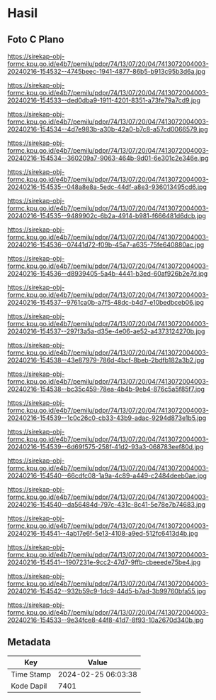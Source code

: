 # Hasil

## Foto C Plano

https://sirekap-obj-formc.kpu.go.id/e4b7/pemilu/pdpr/74/13/07/20/04/7413072004003-20240216-154532--4745beec-1941-4877-86b5-b913c95b3d6a.jpg

https://sirekap-obj-formc.kpu.go.id/e4b7/pemilu/pdpr/74/13/07/20/04/7413072004003-20240216-154533--ded0dba9-1911-4201-8351-a73fe79a7cd9.jpg

https://sirekap-obj-formc.kpu.go.id/e4b7/pemilu/pdpr/74/13/07/20/04/7413072004003-20240216-154534--4d7e983b-a30b-42a0-b7c8-a57cd0066579.jpg

https://sirekap-obj-formc.kpu.go.id/e4b7/pemilu/pdpr/74/13/07/20/04/7413072004003-20240216-154534--360209a7-9063-464b-9d01-6e301c2e346e.jpg

https://sirekap-obj-formc.kpu.go.id/e4b7/pemilu/pdpr/74/13/07/20/04/7413072004003-20240216-154535--048a8e8a-5edc-44df-a8e3-936013495cd6.jpg

https://sirekap-obj-formc.kpu.go.id/e4b7/pemilu/pdpr/74/13/07/20/04/7413072004003-20240216-154535--9489902c-6b2a-4914-b981-f666481d6dcb.jpg

https://sirekap-obj-formc.kpu.go.id/e4b7/pemilu/pdpr/74/13/07/20/04/7413072004003-20240216-154536--07441d72-f09b-45a7-a635-75fe640880ac.jpg

https://sirekap-obj-formc.kpu.go.id/e4b7/pemilu/pdpr/74/13/07/20/04/7413072004003-20240216-154536--d8939405-5a4b-4441-b3ed-60af926b2e7d.jpg

https://sirekap-obj-formc.kpu.go.id/e4b7/pemilu/pdpr/74/13/07/20/04/7413072004003-20240216-154537--9761ca0b-a7f5-48dc-b4d7-e10bedbceb06.jpg

https://sirekap-obj-formc.kpu.go.id/e4b7/pemilu/pdpr/74/13/07/20/04/7413072004003-20240216-154537--297f3a5a-d35e-4e06-ae52-a4373124270b.jpg

https://sirekap-obj-formc.kpu.go.id/e4b7/pemilu/pdpr/74/13/07/20/04/7413072004003-20240216-154538--43e87979-786d-4bcf-8beb-2bdfb182a3b2.jpg

https://sirekap-obj-formc.kpu.go.id/e4b7/pemilu/pdpr/74/13/07/20/04/7413072004003-20240216-154538--bc35c459-78ea-4b4b-9eb4-876c5a5f85f7.jpg

https://sirekap-obj-formc.kpu.go.id/e4b7/pemilu/pdpr/74/13/07/20/04/7413072004003-20240216-154539--1c0c26c0-cb33-43b9-adac-9294d873e1b5.jpg

https://sirekap-obj-formc.kpu.go.id/e4b7/pemilu/pdpr/74/13/07/20/04/7413072004003-20240216-154539--6d69f575-258f-41d2-93a3-068783eef80d.jpg

https://sirekap-obj-formc.kpu.go.id/e4b7/pemilu/pdpr/74/13/07/20/04/7413072004003-20240216-154540--66cdfc08-1a9a-4c89-a449-c2484deeb0ae.jpg

https://sirekap-obj-formc.kpu.go.id/e4b7/pemilu/pdpr/74/13/07/20/04/7413072004003-20240216-154540--da56484d-797c-431c-8c41-5e78e7b74683.jpg

https://sirekap-obj-formc.kpu.go.id/e4b7/pemilu/pdpr/74/13/07/20/04/7413072004003-20240216-154541--4ab17e6f-5e13-4108-a9ed-512fc6413d4b.jpg

https://sirekap-obj-formc.kpu.go.id/e4b7/pemilu/pdpr/74/13/07/20/04/7413072004003-20240216-154541--1907231e-9cc2-47d7-9ffb-cbeeede75be4.jpg

https://sirekap-obj-formc.kpu.go.id/e4b7/pemilu/pdpr/74/13/07/20/04/7413072004003-20240216-154542--932b59c9-1dc9-44d5-b7ad-3b99760bfa55.jpg

https://sirekap-obj-formc.kpu.go.id/e4b7/pemilu/pdpr/74/13/07/20/04/7413072004003-20240216-154533--9e34fce8-44f8-41d7-8f93-10a2670d340b.jpg


## Metadata

| Key        | Value               |
| ---------- | ------------------- |
| Time Stamp | 2024-02-25 06:03:38 |
| Kode Dapil | 7401                |



